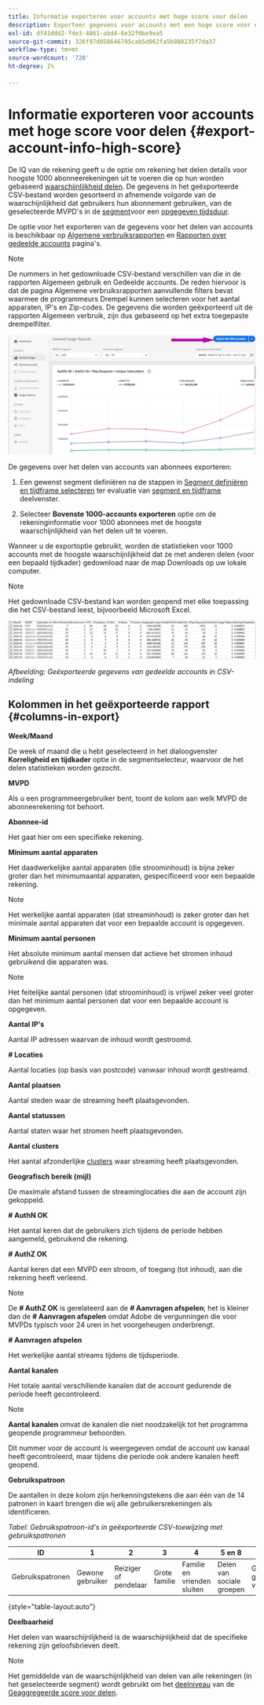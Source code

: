 ```yaml
---
title: Informatie exporteren voor accounts met hoge score voor delen
description: Exporteer gegevens voor accounts met een hoge score voor delen.
exl-id: df41ddd2-fde3-4861-abd4-6e32f0be9ea5
source-git-commit: 326f97d058646795cab5d062fa5b980235f7da37
workflow-type: tm+mt
source-wordcount: '728'
ht-degree: 1%

---
```


# Informatie exporteren voor accounts met hoge score voor delen {#export-account-info-high-score}

De IQ van de rekening geeft u de optie om rekening het delen details voor hoogste 1000 abonneerekeningen uit te voeren die op hun worden gebaseerd [waarschijnlijkheid delen](/help/AccountIQ/product-concepts.md#account-sharing-probability-def). De gegevens in het geëxporteerde CSV-bestand worden gesorteerd in afnemende volgorde van de waarschijnlijkheid dat gebruikers hun abonnement gebruiken, van de geselecteerde MVPD&#39;s in de [segment](/help/AccountIQ/product-concepts.md#segment-def)voor een [opgegeven tijdsduur](/help/AccountIQ/product-concepts.md#time-frame-def).

De optie voor het exporteren van de gegevens voor het delen van accounts is beschikbaar op [Algemene verbruiksrapporten](/help/AccountIQ/general-usage-reports.md) en [Rapporten over gedeelde accounts](/help/AccountIQ/shared-acc-reports.md) pagina&#39;s.

>[!NOTE]
>
>De nummers in het gedownloade CSV-bestand verschillen van die in de rapporten Algemeen gebruik en Gedeelde accounts. De reden hiervoor is dat de pagina Algemene verbruiksrapporten aanvullende filters bevat waarmee de programmeurs Drempel kunnen selecteren voor het aantal apparaten, IP&#39;s en Zip-codes. De gegevens die worden geëxporteerd uit de rapporten Algemeen verbruik, zijn dus gebaseerd op het extra toegepaste drempelfilter.

![Exportoptie bij algemeen gebruik](assets/export.png)

De gegevens over het delen van accounts van abonnees exporteren:

1. Een gewenst segment definiëren na de stappen in [Segment definiëren en tijdframe selecteren](/help/AccountIQ/howto-select-segment-timeframe.md) ter evaluatie van [segment en tijdframe](/help/AccountIQ/segments-timeframe.md) deelvenster.

1. Selecteer **Bovenste 1000-accounts exporteren** optie om de rekeninginformatie voor 1000 abonnees met de hoogste waarschijnlijkheid van het delen uit te voeren.

Wanneer u de exportoptie gebruikt, worden de statistieken voor 1000 accounts met de hoogste waarschijnlijkheid dat ze met anderen delen (voor een bepaald tijdkader) gedownload naar de map Downloads op uw lokale computer.

>[!NOTE]
>
>Het gedownloade CSV-bestand kan worden geopend met elke toepassing die het CSV-bestand leest, bijvoorbeeld Microsoft Excel.

![geëxporteerde gegevens in CSV-indeling](assets/exported-csv.png)

*Afbeelding: Geëxporteerde gegevens van gedeelde accounts in CSV-indeling*

## Kolommen in het geëxporteerde rapport {#columns-in-export}

**Week/Maand**

De week of maand die u hebt geselecteerd in het dialoogvenster **Korreligheid en tijdkader** optie in de segmentselecteur, waarvoor de het delen statistieken worden gezocht.

**MVPD**

Als u een programmeergebruiker bent, toont de kolom aan welk MVPD de abonneerekening tot behoort.

**Abonnee-id**

Het gaat hier om een specifieke rekening.

**Minimum aantal apparaten**

Het daadwerkelijke aantal apparaten (die stroominhoud) is bijna zeker groter dan het minimumaantal apparaten, gespecificeerd voor een bepaalde rekening.

>[!NOTE]
>
>Het werkelijke aantal apparaten (dat streaminhoud) is zeker groter dan het minimale aantal apparaten dat voor een bepaalde account is opgegeven.

**Minimum aantal personen**

Het absolute minimum aantal mensen dat actieve het stromen inhoud gebruikend die apparaten was.

>[!NOTE]
>
>Het feitelijke aantal personen (dat stroominhoud) is vrijwel zeker veel groter dan het minimum aantal personen dat voor een bepaalde account is opgegeven.

**Aantal IP&#39;s**

Aantal IP adressen waarvan de inhoud wordt gestroomd.

**# Locaties**

Aantal locaties (op basis van postcode) vanwaar inhoud wordt gestreamd.

**Aantal plaatsen**

Aantal steden waar de streaming heeft plaatsgevonden.

**Aantal statussen**

Aantal staten waar het stromen heeft plaatsgevonden.

**Aantal clusters**

Het aantal afzonderlijke [clusters](/help/AccountIQ/product-concepts.md#cluster-def) waar streaming heeft plaatsgevonden.

**Geografisch bereik (mijl)**

De maximale afstand tussen de streaminglocaties die aan de account zijn gekoppeld.

**# AuthN OK**

Het aantal keren dat de gebruikers zich tijdens de periode hebben aangemeld, gebruikend die rekening.

**# AuthZ OK**

Aantal keren dat een MVPD een stroom, of toegang (tot inhoud), aan die rekening heeft verleend.

>[!NOTE]
>
>De **# AuthZ OK** is gerelateerd aan de **# Aanvragen afspelen**; het is kleiner dan de **# Aanvragen afspelen** omdat Adobe de vergunningen die voor MVPDs typisch voor 24 uren in het voorgeheugen onderbrengt.

**# Aanvragen afspelen**

Het werkelijke aantal streams tijdens de tijdsperiode.

**Aantal kanalen**

Het totale aantal verschillende kanalen dat de account gedurende de periode heeft gecontroleerd.

>[!NOTE]
>
>**Aantal kanalen** omvat de kanalen die niet noodzakelijk tot het programma geopende programmeur behoorden.
>
>Dit nummer voor de account is weergegeven omdat de account uw kanaal heeft gecontroleerd, maar tijdens die periode ook andere kanalen heeft geopend.

**Gebruikspatroon**

De aantallen in deze kolom zijn herkenningstekens die aan één van de 14 patronen in kaart brengen die wij alle gebruikersrekeningen als identificeren.

*Tabel: Gebruikspatroon-id&#39;s in geëxporteerde CSV-toewijzing met gebruikspatronen*

| ID | 1 | 2 | 3 | 4 | 5 en 8 | 6 | 7 | 9 | 10 en 11 | 12 | 13 | 14 |
|---|---|---|---|---|---|---|---|---|---|---|---|---|
| Gebruikspatronen | Gewone gebruiker | Reiziger of pendelaar | Grote familie | Familie en vrienden sluiten | Delen van sociale groepen | Grote groep vrienden | Gelijktijdige streaming | Delen door Gemeenschap | Onduidelijk gedrag | Kleine familie | Tweede thuis | Abnormaal gebruik |

{style="table-layout:auto"}

**Deelbaarheid**

Het delen van waarschijnlijkheid is de waarschijnlijkheid dat de specifieke rekening zijn geloofsbrieven deelt.

>[!NOTE]
>
> Het gemiddelde van de waarschijnlijkheid van delen van alle rekeningen (in het geselecteerde segment) wordt gebruikt om het [deelniveau](/help/AccountIQ/dashboard.md#sharing-level) van de [Geaggregeerde score voor delen](/help/AccountIQ/dashboard.md#aggregated-sharing).
